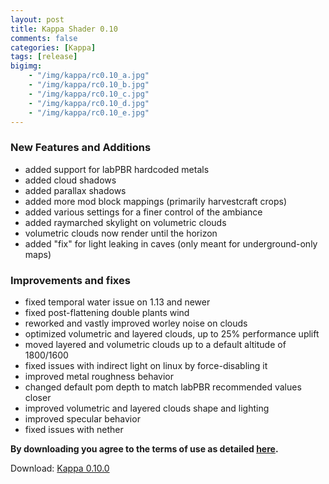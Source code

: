```yaml
---
layout: post
title: Kappa Shader 0.10
comments: false
categories: [Kappa]
tags: [release]
bigimg: 
    - "/img/kappa/rc0.10_a.jpg"
    - "/img/kappa/rc0.10_b.jpg"
    - "/img/kappa/rc0.10_c.jpg"
    - "/img/kappa/rc0.10_d.jpg"
    - "/img/kappa/rc0.10_e.jpg"
---
```


### New Features and Additions

* added support for labPBR hardcoded metals
* added cloud shadows
* added parallax shadows
* added more mod block mappings (primarily harvestcraft crops)
* added various settings for a finer control of the ambiance
* added raymarched skylight on volumetric clouds
* volumetric clouds now render until the horizon
* added "fix" for light leaking in caves (only meant for underground-only maps)

### Improvements and fixes

* fixed temporal water issue on 1.13 and newer
* fixed post-flattening double plants wind
* reworked and vastly improved worley noise on clouds
* optimized volumetric and layered clouds, up to 25% performance uplift
* moved layered and volumetric clouds up to a default altitude of 1800/1600
* fixed issues with indirect light on linux by force-disabling it
* improved metal roughness behavior
* changed default pom depth to match labPBR recommended values closer
* improved volumetric and layered clouds shape and lighting
* improved specular behavior
* fixed issues with nether

**By downloading you agree to the terms of use as detailed [here](https://rre36.github.io/kappa_shader_web/license/).**

Download: [Kappa 0.10.0](https://github.com/rre36/kappa_shader_web/releases/download/v0.10.0/Kappa_rc0.10.0.zip)
